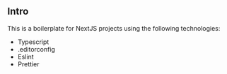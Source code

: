 ## Intro

This is a boilerplate for NextJS projects using the following technologies:
- Typescript
- .editorconfig
- Eslint
- Prettier
